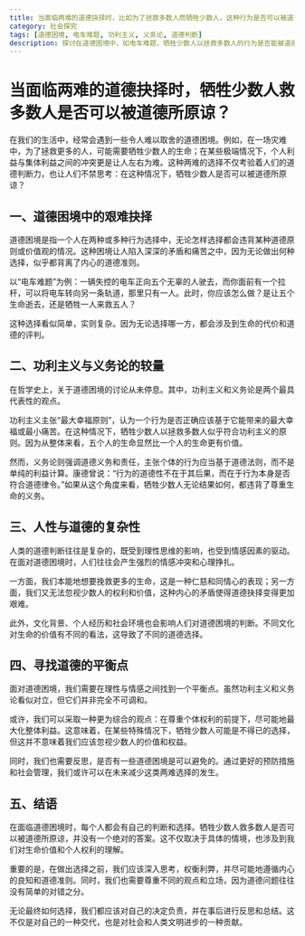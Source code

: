 ```yaml
---
title: 当面临两难的道德抉择时，比如为了拯救多数人而牺牲少数人，这种行为是否可以被道德所原谅？
category: 社会探究
tags: [道德困境, 电车难题, 功利主义, 义务论, 道德判断]
description: 探讨在道德困境中，如电车难题，牺牲少数人以拯救多数人的行为是否能被道德原谅。分析功利主义与义务论两种哲学观点，并讨论如何在理性与情感间寻找平衡，尊重个体权利同时最大化整体利益。文章强调面对道德抉择时深入思考、权衡利弊及遵循内心良知的重要性。
---
```

# 当面临两难的道德抉择时，牺牲少数人救多数人是否可以被道德所原谅？

在我们的生活中，经常会遇到一些令人难以取舍的道德困境。例如，在一场灾难中，为了拯救更多的人，可能需要牺牲少数人的生命；在某些极端情况下，个人利益与集体利益之间的冲突更是让人左右为难。这种两难的选择不仅考验着人们的道德判断力，也让人们不禁思考：在这种情况下，牺牲少数人是否可以被道德所原谅？

## 一、道德困境中的艰难抉择

道德困境是指一个人在两种或多种行为选择中，无论怎样选择都会违背某种道德原则或价值观的情况。这种困境让人陷入深深的矛盾和痛苦之中，因为无论做出何种选择，似乎都背离了内心的道德准则。

以“电车难题”为例：一辆失控的电车正向五个无辜的人驶去，而你面前有一个拉杆，可以将电车转向另一条轨道，那里只有一人。此时，你应该怎么做？是让五个生命逝去，还是牺牲一人来救五人？

这种选择看似简单，实则复杂。因为无论选择哪一方，都会涉及到生命的代价和道德的评判。

## 二、功利主义与义务论的较量

在哲学史上，关于道德困境的讨论从未停息。其中，功利主义和义务论是两个最具代表性的观点。

功利主义主张“最大幸福原则”，认为一个行为是否正确应该基于它能带来的最大幸福或最小痛苦。在这种情况下，牺牲少数人以拯救多数人似乎符合功利主义的原则。因为从整体来看，五个人的生命显然比一个人的生命更有价值。

然而，义务论则强调道德义务和责任，主张个体的行为应当基于道德法则，而不是单纯的利益计算。康德曾说：“行为的道德性不在于其后果，而在于行为本身是否符合道德律令。”如果从这个角度来看，牺牲少数人无论结果如何，都违背了尊重生命的义务。

## 三、人性与道德的复杂性

人类的道德判断往往是复杂的，既受到理性思维的影响，也受到情感因素的驱动。在面对道德困境时，人们往往会产生强烈的情感冲突和心理挣扎。

一方面，我们本能地想要挽救更多的生命，这是一种仁慈和同情心的表现；另一方面，我们又无法忽视少数人的权利和价值，这种内心的矛盾使得道德抉择变得更加艰难。

此外，文化背景、个人经历和社会环境也会影响人们对道德困境的判断。不同文化对生命的价值有不同的看法，这导致了不同的道德选择。

## 四、寻找道德的平衡点

面对道德困境，我们需要在理性与情感之间找到一个平衡点。虽然功利主义和义务论看似对立，但它们并非完全不可调和。

或许，我们可以采取一种更为综合的观点：在尊重个体权利的前提下，尽可能地最大化整体利益。这意味着，在某些特殊情况下，牺牲少数人可能是不得已的选择，但这并不意味着我们应该忽视少数人的价值和权益。

同时，我们也需要反思，是否有一些道德困境是可以避免的。通过更好的预防措施和社会管理，我们或许可以在未来减少这类两难选择的发生。

## 五、结语

在面临道德困境时，每个人都会有自己的判断和选择。牺牲少数人救多数人是否可以被道德所原谅，并没有一个绝对的答案。这不仅取决于具体的情境，也涉及到我们对生命价值和个人权利的理解。

重要的是，在做出选择之前，我们应该深入思考，权衡利弊，并尽可能地遵循内心的良知和道德准则。同时，我们也需要尊重不同的观点和立场，因为道德问题往往没有简单的对错之分。

无论最终如何选择，我们都应该对自己的决定负责，并在事后进行反思和总结。这不仅是对自己的一种交代，也是对社会和人类文明进步的一种贡献。
